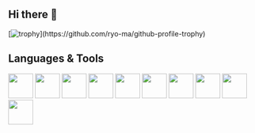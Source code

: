 ## Hi there 👋

[![trophy](https://github-profile-trophy.vercel.app/?username=JonasScherz01&theme=monokai&rank=-?)](https://github.com/ryo-ma/github-profile-trophy)

<h2 align="left">Languages & Tools</h2>

<div>
  <img src="https://cdn.worldvectorlogo.com/logos/c--4.svg" width="50" height="50"/>
  <img src="https://cdn.worldvectorlogo.com/logos/typescript.svg" width="50" height="50"/>
  <img src="https://cdn.worldvectorlogo.com/logos/react-2.svg" width="50" height="50"/>
  <img src="https://cdn.worldvectorlogo.com/logos/primereact-1.svg" width="50" height="50"/>
  <img src="https://cdn.worldvectorlogo.com/logos/graphql-logo-2.svg" width="50" height="50"/>
  <img src="https://cdn.worldvectorlogo.com/logos/nodejs-2.svg" width="50" height="50"/>
  <img src="https://cdn.worldvectorlogo.com/logos/next-js.svg" width="50" height="50"/>
  <img src="https://cdn.worldvectorlogo.com/logos/kubernets.svg" width="50" height="50"/>
  <img src="https://cdn.worldvectorlogo.com/logos/visual-studio-code-1.svg" width="50" height="50"/> 
  <img src="https://cdn.worldvectorlogo.com/logos/github-icon-2.svg" width="50" height="50"/>
</div>


<!--
**JonasScherz01/JonasScherz01** is a ✨ _special_ ✨ repository because its `README.md` (this file) appears on your GitHub profile.

Here are some ideas to get you started:

- 🔭 I’m currently working on ...
- 🌱 I’m currently learning ...
- 👯 I’m looking to collaborate on ...
- 🤔 I’m looking for help with ...
- 💬 Ask me about ...
- 📫 How to reach me: ...
- 😄 Pronouns: ...
- ⚡ Fun fact: ...
-->
